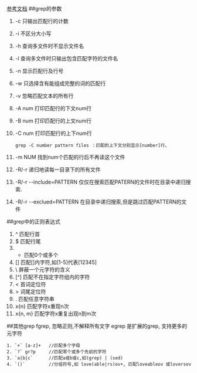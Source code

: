 [参考文档](http://www.cnblogs.com/dmcpxy/archive/2012/02/28/grep-normal-usage.html)
##grep的参数
1. -c 只输出匹配行的计数
2. -i 不区分大小写
3. -h 查询多文件时不显示文件名
4. -l 查询多文件时只输出包含匹配字符的文件名
5. -n 显示匹配行及行号
6. -w 只选择含有能组成完整的词的匹配行
7. -v 忽略匹配文本的所有行
8. -A num 打印匹配行的下文num行
9. -B num 打印匹配行的上文num行
10. -C num 打印匹配行的上下num行

		grep -C number pattern files ：匹配的上下文分别显示[number]行，
11. -m NUM 找到num个匹配的行后不再读这个文件
12. -R/-r 递归地读每一目录下的所有文件
13. -R/-r --include=PATTERN 仅仅在搜索匹配PATERN的文件时在目录中递归搜索.
14. -R/-r --exclued=PATTERN 在目录中递归搜索,但是跳过匹配PATTERN的文件

##grep中的正则表达式
1. ^ 匹配行首
2. $ 匹配行尾
3. * 匹配0个或多个
4. [] 匹配[]内字符,如[1-5]代表[12345]
5. \ 屏蔽一个元字符的含义
6. [^] 匹配不在指定字符组内的字符
7. \< 首词定位符
8. \> 词尾定位符
9. . 匹配任意字符串
10. x\{n\} 匹配字符x重现n次
11. x\{n, m\} 匹配字符x重复出现n到m次

##其他grep
fgrep, 忽略正则,不解释所有文字
egrep 是扩展的grep, 支持更多的元字符  
	
	1. `+` [a-z]+   //匹配多个字母
	2. `?` gr?p     //匹配零个或多个先前的字符
	3. `a|b|c`      //匹配a或b或c,如(grep) | (sed)
	4. `()`         //分组符号,如 love(able|rs)ov+, 匹配loveableov 或loversov